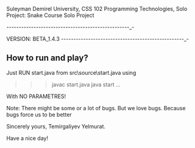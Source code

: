 Suleyman Demirel University, CSS 102 Programming Technologies, Solo Project: Snake
Course Solo Project


_-_-_-_-_-_-_-_-_-_-_-_-_-_-_-_-_-_-_-_-_-_-_-_-_-_-_-_-_-_-_-_-_-_-_-_-_-_-_-_-_-_-_-_-_-_-_-_-_-_-_-

VERSION: BETA_1.4.3
_-_-_-_-_-_-_-_-_-_-_-_-_-_-_-_-_-_-_-_-_-_-_-_-_-_-_-_-_-_-_-_-_-_-_-_-_-_-_-_-_-_-_-_-_-_-_-_-_-_-_-


## How to run and play?

Just RUN start.java from src\source\start.java using
>>> javac start.java
>>> java start
...

With NO PARAMETRES!

Note:
There might be some or a lot of bugs.
But we love bugs.
Because bugs force us to be better

Sincerely yours,
Temirgaliyev Yelmurat.

Have a nice day!
